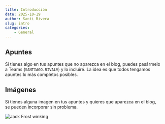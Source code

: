 ```yaml
---
title: Introducción
date: 2025-10-19
author: Santi Rivera
slug: intro
categories:
	- General
---
```


## Apuntes

Si tienes algo en tus apuntes que no aparezca en el blog, puedes pasármelo a Teams (`SANTIAGO.RIVALV`) y lo incluiré. La idea es que todos tengamos apuntes lo más completos posibles.

## Imágenes

Si tienes alguna imagen en tus apuntes y quieres que aparezca en el blog, se pueden incorporar sin problema.

![Jack Frost winking](/images/intro/jackfrost.jpg)